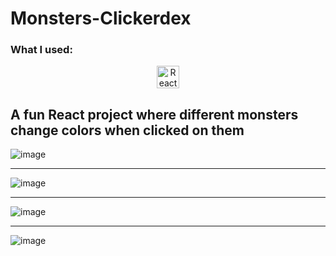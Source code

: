 # Monsters-Clickerdex
<h3>What I used:</h3>

<p align="center">
<a href="https://reactjs.org/" target="_blank" rel="noreferrer"><img src="https://raw.githubusercontent.com/danielcranney/readme-generator/main/public/icons/skills/react-colored.svg" width="36" height="36" alt="React" /></a> 


<h2>A fun React project where different monsters change colors when clicked on them</h2>


![image](https://user-images.githubusercontent.com/91401714/195212160-3249103e-f3d6-46f7-85ee-406f98297d62.png)

----

![image](https://user-images.githubusercontent.com/91401714/195212225-45ac4d56-703b-4dfd-b042-e51830d64467.png)

----

![image](https://user-images.githubusercontent.com/91401714/195212254-e9a6e655-b83d-4384-8157-d48cad976ca0.png)

---

![image](https://user-images.githubusercontent.com/91401714/195214932-682f8b80-c8b3-45e3-81b0-39e84b8da616.png)

